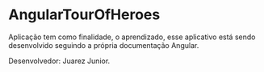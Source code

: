 # AngularTourOfHeroes

Aplicação tem como finalidade, o aprendizado, esse aplicativo está sendo desenvolvido
seguindo a própria documentação Angular.

Desenvolvedor: Juarez Junior.

